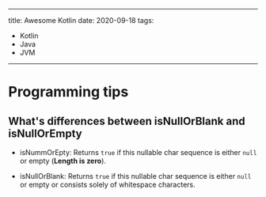 
---
title: Awesome Kotlin
date: 2020-09-18
tags:
 - Kotlin
 - Java
 - JVM
---

# Programming tips

## What's differences between isNullOrBlank and isNullOrEmpty

- isNummOrEpty:
Returns `true` if this nullable char sequence is either `null` or empty (**Length is zero**).

- isNullOrBlank:
Returns `true` if this nullable char sequence is either `null` or empty or consists solely of whitespace characters.
